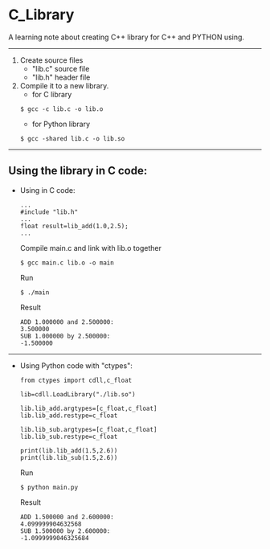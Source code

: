 
# C_Library
A learning note about creating C++ library for C++ and PYTHON using.

---
1. Create source files
    - "lib.c" source file
    - "lib.h" header file
2. Compile it to a new library.
    - for C library
    ```
    $ gcc -c lib.c -o lib.o
    ```
    - for Python library
    ```
    $ gcc -shared lib.c -o lib.so
    ```
---
## Using the library in C code:
- Using in C code:
    ```
    ...
    #include "lib.h"
    ...
    float result=lib_add(1.0,2.5);
    ...
    ```
    Compile main.c and link with lib.o together
    ```
    $ gcc main.c lib.o -o main
    ```
    Run
    ```
    $ ./main
    ```
    Result
    ```
    ADD 1.000000 and 2.500000:
    3.500000
    SUB 1.000000 by 2.500000:
    -1.500000
    ```

---
- Using Python code with "ctypes":
    ```
    from ctypes import cdll,c_float

    lib=cdll.LoadLibrary("./lib.so")

    lib.lib_add.argtypes=[c_float,c_float]
    lib.lib_add.restype=c_float

    lib.lib_sub.argtypes=[c_float,c_float]
    lib.lib_sub.restype=c_float

    print(lib.lib_add(1.5,2.6))
    print(lib.lib_sub(1.5,2.6))
    ```
    Run
    ```
    $ python main.py
    ```
    Result
    ```
    ADD 1.500000 and 2.600000:
    4.099999904632568
    SUB 1.500000 by 2.600000:
    -1.0999999046325684
    ```

